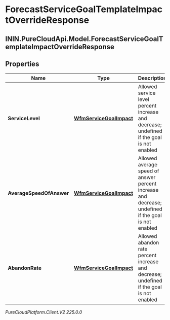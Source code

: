 # ForecastServiceGoalTemplateImpactOverrideResponse

## ININ.PureCloudApi.Model.ForecastServiceGoalTemplateImpactOverrideResponse

## Properties

|Name | Type | Description | Notes|
|------------ | ------------- | ------------- | -------------|
| **ServiceLevel** | [**WfmServiceGoalImpact**](WfmServiceGoalImpact) | Allowed service level percent increase and decrease; undefined if the goal is not enabled | [optional] |
| **AverageSpeedOfAnswer** | [**WfmServiceGoalImpact**](WfmServiceGoalImpact) | Allowed average speed of answer percent increase and decrease; undefined if the goal is not enabled | [optional] |
| **AbandonRate** | [**WfmServiceGoalImpact**](WfmServiceGoalImpact) | Allowed abandon rate percent increase and decrease; undefined if the goal is not enabled | [optional] |



_PureCloudPlatform.Client.V2 225.0.0_
